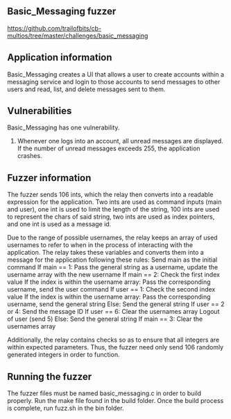 ## Basic_Messaging fuzzer
https://github.com/trailofbits/cb-multios/tree/master/challenges/basic_messaging

## Application information
Basic_Messaging creates a UI that allows a user to create accounts within a messaging service and login to those accounts to send messages to other users and read, list, and delete messages sent to them.

## Vulnerabilities
Basic_Messaging has one vulnerability.
1. Whenever one logs into an account, all unread messages are displayed. If the number of unread messages exceeds 255, the application crashes.

## Fuzzer information
The fuzzer sends 106 ints, which the relay then converts into a readable expression for the application. Two ints are used as command inputs (main and user), one int is used to limit the length of the string, 100 ints are used to represent the chars of said string, two ints are used as index pointers, and one int is used as a message id.

Due to the range of possible usernames, the relay keeps an array of used usernames to refer to when in the process of interacting with the application.
The relay takes these variables and converts them into a message for the application following these rules:
Send main as the initial command
If main == 1: Pass the general string as a username, update the username array with the new username
If main == 2: Check the first index value
	If the index is within the username array: Pass the corresponding username, send the user command
		If user == 1: Check the second index value
			If the index is within the username array: Pass the corresponding username, send the general string
			Else: Send the general string
		If user == 2 or 4: Send the message ID
		If user == 6: Clear the usernames array
		Logout of user (send 5)
	Else: Send the general string
If main == 3: Clear the usernames array

Additionally, the relay contains checks so as to ensure that all integers are within expected parameters. Thus, the fuzzer need only send 106 randomly generated integers in order to function.

## Running the fuzzer
The fuzzer files must be named basic_messaging.c in order to build properly.
Run the make file found in the build folder.
Once the build process is complete, run fuzz.sh in the bin folder.

